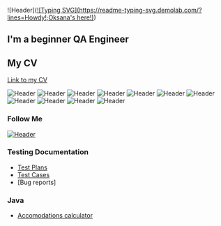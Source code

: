 ![Header]([![Typing SVG](https://readme-typing-svg.demolab.com/?lines=Howdy!;Oksana's here!)](https://git.io/typing-svg))

## I'm a beginner QA Engineer

## My CV

[Link to my CV](https://drive.google.com/file/d/1D3SLA6tmctZXaUwDv9Zd2UokEytrij1u/view?usp=sharing)

![Header](https://img.shields.io/badge/Github-090909?style=for-the-badge&logo=github&logoColor=8cc4d7)
![Header](https://img.shields.io/badge/Jira-090909?style=for-the-badge&logo=jira&logoColor=136be1)
![Header](https://img.shields.io/badge/Postman-090909?style=for-the-badge&logo=postman&logoColor=f76935)
![Header](https://img.shields.io/badge/MySQL-090909?style=for-the-badge&logo=mysql&logoColor=00618a)
![Header](https://img.shields.io/badge/DBeaver-090909?style=for-the-badge&logo=dbeaver&logoColor=8cc4d7)
![Header](https://img.shields.io/badge/NoSQL-090909?style=for-the-badge&logo=nosql&logoColor=8cc4d7)
![Header](https://img.shields.io/badge/MongoDB-090909?style=for-the-badge&logo=mongodb&logoColor=4aa73c)
![Header](https://img.shields.io/badge/DevTools-090909?style=for-the-badge&logo=googlechrome&logoColor=2674f2)
![Header](https://img.shields.io/badge/TestRail-090909?style=for-the-badge&logo=&logoColor=71b556)
![Header](https://img.shields.io/badge/CharlesProxy-090909?style=for-the-badge&logo=charlesproxy&logoColor=8cc4d7)
![Header](https://img.shields.io/badge/KiwiTcms-090909?style=for-the-badge&logo=kiwi-tcms&logoColor=8cc4d7)

### Follow Me

[![Header](https://img.shields.io/badge/Linkedin-090909?style=for-the-badge&logo=linkedin&logoColor=0073b1)](https://www.linkedin.com/in/oksana-kazanchuk-a62661286/)

### Testing Documentation

- [Test Plans](https://github.com/Ksu0007/Test-plans)
- [Test Cases](https://github.com/Ksu0007/Test-cases/tree/Ksu0007-ASOS)
- [Bug reports]

### Java
- [Accomodations calculator](https://github.com/Ksu0007/Java-projects)
